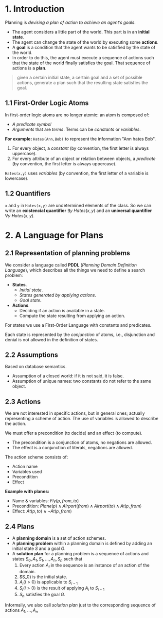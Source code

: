 # 1. Introduction
Planning is *devising a plan of action to achieve an agent’s goals*.

- The agent considers a little part of the world. This part is in an **initial state**.
- The agent can change the state of the world by executing some **actions**.
- A **goal** is a condition that the agent wants to be satisfied by the state of the world.
- In order to do this, the agent must execute a sequence of actions such that the state of the world finally satisfies the goal. That sequence of actions is a **plan**.

> given a certain initial state, a certain goal and a set of possible actions, generate a plan such that the resulting state satisfies the goal.

## 1.1 First-Order Logic Atoms
In first-order logic atoms are no longer atomic: an atom is composed of:
- *A predicate symbol*
- *Arguments* that are *terms*. Terms can be *constants* or *variables*.

**For example:** `Hates(Ann,Bob)` to represent the information "Ann hates Bob".
1. For every object, a *constant* (by convention, the first letter is always uppercase).
2. For every attribute of an object or relation between objects, a *predicate* (by convention, the first letter is always uppercase).

`Hates(x,y)` uses *variables* (by convention, the first letter of a variable is lowercase).

## 1.2 Quantifiers
`x` and `y` in `Hates(x,y)` are undetermined elements of the class. So we can write an **existencial quantifier** $\exists y \ Hates(x,y)$ and an **universal quantifier** $\forall y \ Hates(x,y)$.

# 2. A Language for Plans
## 2.1 Representation of planning problems
We consider a language called **PDDL** (*Planning Domain Definition Language*), which describes all the things we need to define a search problem:
- **States**.
	- *Initial state*.
	- *States generated by applying actions*.
	- *Goal state*.
- **Actions**.
	- Deciding if an action is available in a state.
	- Compute the state resulting from applying an action.

For states we use a First-Order Language with constants and predicates.

Each state is represented by the *conjunction* of atoms, i.e., disjunction and denial is not allowed in the definition of states.
## 2.2 Assumptions
Based on database semantics.
- Assumption of a closed world: if it is not said, it is false.
- Assumption of unique names: two constants do not refer to the same object.

## 2.3 Actions
We are not interested in specific actions, but in general ones; actually representing a scheme of action. The use of variables is allowed to describe the action. 

We must offer a precondition (to decide) and an effect (to compute).
- The precondition is a conjunction of atoms, no negations are allowed.
- The effect is a conjunction of literals, negations are allowed.

The action scheme consists of:
- Action name
- Variables used
- Precondition
- Effect

**Example with planes:**
- Name & variables: $Fly(p, from,to)$
- Precondition: $Plane(p) \wedge Airport(from) \wedge Airport(to) \wedge At(p, from)$
- Effect: $At(p,to)\wedge \neg At(p,from)$

## 2.4 Plans
- A **planning domain** is a set of action schemes.
- A **planning problem** within a planning domain is defined by adding an initial state $S$ and a goal $G$.
- A **solution plan** for a planning problem is a sequence of actions and states $S_0, A_1, S_1, \dots, A_n, S_n$ such that
	1. Every action $A_i$ in the sequence is an instance of an action of the domain.
	2. $S_0) is the initial state.
	3. $A_i (i>0)$ is applicable to $S_{i-1}$
	4. $S_i (i>0$) is the result of applying $A_i$ to $S_{i-1}$
	5. $S_n$ satisfies the goal $G$.

Informally, we also call *solution plan* just to the corresponding sequence of actions $A_1,\dots,A_n$
